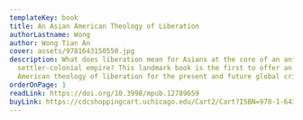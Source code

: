 ```yaml
---
templateKey: book
title: An Asian American Theology of Liberation
authorLastname: Wong
author: Wong Tian An
cover: assets/9781643150550.jpg
description: What does liberation mean for Asians at the core of an anti-Black,
  settler-colonial empire? This landmark book is the first to offer an Asian
  American theology of liberation for the present and future global crises.
orderOnPage: 1
readLink: https://doi.org/10.3998/mpub.12789659
buyLink: https://cdcshoppingcart.uchicago.edu/Cart2/Cart?ISBN=978-1-64315-055-0&PRESS=lever
---
```

